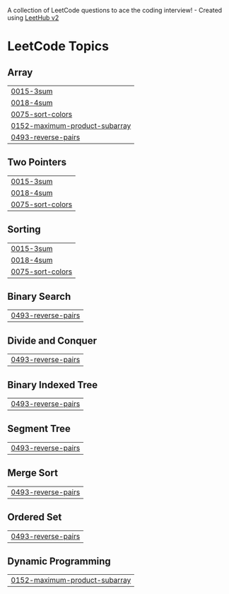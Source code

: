 A collection of LeetCode questions to ace the coding interview! - Created using [LeetHub v2](https://github.com/arunbhardwaj/LeetHub-2.0)
<!---LeetCode Topics Start-->
# LeetCode Topics
## Array
|  |
| ------- |
| [0015-3sum](https://github.com/Dipak-8/DSA-Array/tree/master/0015-3sum) |
| [0018-4sum](https://github.com/Dipak-8/DSA-Array/tree/master/0018-4sum) |
| [0075-sort-colors](https://github.com/Dipak-8/DSA-Array/tree/master/0075-sort-colors) |
| [0152-maximum-product-subarray](https://github.com/Dipak-8/DSA-Array/tree/master/0152-maximum-product-subarray) |
| [0493-reverse-pairs](https://github.com/Dipak-8/DSA-Array/tree/master/0493-reverse-pairs) |
## Two Pointers
|  |
| ------- |
| [0015-3sum](https://github.com/Dipak-8/DSA-Array/tree/master/0015-3sum) |
| [0018-4sum](https://github.com/Dipak-8/DSA-Array/tree/master/0018-4sum) |
| [0075-sort-colors](https://github.com/Dipak-8/DSA-Array/tree/master/0075-sort-colors) |
## Sorting
|  |
| ------- |
| [0015-3sum](https://github.com/Dipak-8/DSA-Array/tree/master/0015-3sum) |
| [0018-4sum](https://github.com/Dipak-8/DSA-Array/tree/master/0018-4sum) |
| [0075-sort-colors](https://github.com/Dipak-8/DSA-Array/tree/master/0075-sort-colors) |
## Binary Search
|  |
| ------- |
| [0493-reverse-pairs](https://github.com/Dipak-8/DSA-Array/tree/master/0493-reverse-pairs) |
## Divide and Conquer
|  |
| ------- |
| [0493-reverse-pairs](https://github.com/Dipak-8/DSA-Array/tree/master/0493-reverse-pairs) |
## Binary Indexed Tree
|  |
| ------- |
| [0493-reverse-pairs](https://github.com/Dipak-8/DSA-Array/tree/master/0493-reverse-pairs) |
## Segment Tree
|  |
| ------- |
| [0493-reverse-pairs](https://github.com/Dipak-8/DSA-Array/tree/master/0493-reverse-pairs) |
## Merge Sort
|  |
| ------- |
| [0493-reverse-pairs](https://github.com/Dipak-8/DSA-Array/tree/master/0493-reverse-pairs) |
## Ordered Set
|  |
| ------- |
| [0493-reverse-pairs](https://github.com/Dipak-8/DSA-Array/tree/master/0493-reverse-pairs) |
## Dynamic Programming
|  |
| ------- |
| [0152-maximum-product-subarray](https://github.com/Dipak-8/DSA-Array/tree/master/0152-maximum-product-subarray) |
<!---LeetCode Topics End-->